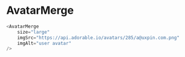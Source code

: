 # AvatarMerge

```javascript
<AvatarMerge 
    size="large"
    imgSrc="https://api.adorable.io/avatars/285/a@uxpin.com.png" 
    imgAlt="user avatar"
/>
```
